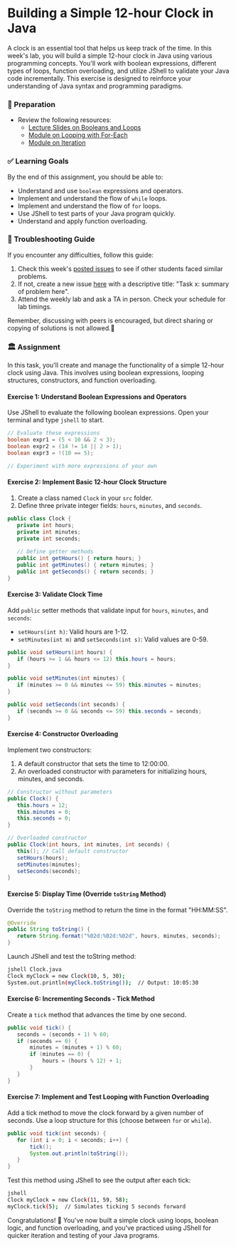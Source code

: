 # Building a Simple 12-hour Clock in Java

A clock is an essential tool that helps us keep track of the time. In this week's lab, you will build a simple 12-hour clock in Java using various programming concepts. You'll work with boolean expressions, different types of loops, function overloading, and utilize JShell to validate your Java code incrementally. This exercise is designed to reinforce your understanding of Java syntax and programming paradigms.

### 📝 Preparation

- Review the following resources:
  - [Lecture Slides on Booleans and Loops](https://docs.google.com/presentation/d/1kcsmcuBBu4Jr3O_r6eNP6IFrP6DEITDWeRS5_7rtV30/edit#slide=id.p)
  - [Module on Looping with For-Each](https://qbl.sys.kth.se/sections/dd1337_programming/page/looping_with_foreach)
  - [Module on Iteration](https://qbl.sys.kth.se/sections/dd1337_programming/page/iteration__continued)

### ✅ Learning Goals

By the end of this assignment, you should be able to:

* Understand and use `boolean` expressions and operators.
* Implement and understand the flow of `while` loops.
* Implement and understand the flow of `for` loops.
* Use JShell to test parts of your Java program quickly.
* Understand and apply function overloading.

### 🚨 Troubleshooting Guide

If you encounter any difficulties, follow this guide:

1. Check this week's [posted issues](https://gits-15.sys.kth.se/inda-24/help/issues) to see if other students faced similar problems.
2. If not, create a new issue [here](https://gits-15.sys.kth.se/inda-24/help/issues/new) with a descriptive title: "Task x: summary of problem here".
3. Attend the weekly lab and ask a TA in person. Check your schedule for lab timings.

Remember, discussing with peers is encouraged, but direct sharing or copying of solutions is not allowed.🚀

### 🏛 Assignment

In this task, you'll create and manage the functionality of a simple 12-hour clock using Java. This involves using boolean expressions, looping structures, constructors, and function overloading.

#### Exercise 1: Understand Boolean Expressions and Operators

Use JShell to evaluate the following boolean expressions. Open your terminal and type `jshell` to start.

```java
// Evaluate these expressions
boolean expr1 = (5 < 10 && 2 < 3);
boolean expr2 = (14 != 14 || 2 > 1);
boolean expr3 = !(10 == 5);

// Experiment with more expressions of your own
```

#### Exercise 2: Implement Basic 12-hour Clock Structure

1. Create a class named `Clock` in your `src` folder.
2. Define three private integer fields: `hours`, `minutes`, and `seconds`.

```java
public class Clock {
   private int hours;
   private int minutes;
   private int seconds;
   
   // Define getter methods
   public int getHours() { return hours; }
   public int getMinutes() { return minutes; }
   public int getSeconds() { return seconds; }
}
```

#### Exercise 3: Validate Clock Time

Add `public` setter methods that validate input for `hours`, `minutes`, and `seconds`:

- `setHours(int h)`: Valid hours are 1-12.
- `setMinutes(int m)` and `setSeconds(int s)`: Valid values are 0-59.

```java
public void setHours(int hours) {
   if (hours >= 1 && hours <= 12) this.hours = hours;
}

public void setMinutes(int minutes) {
   if (minutes >= 0 && minutes <= 59) this.minutes = minutes;
}

public void setSeconds(int seconds) {
   if (seconds >= 0 && seconds <= 59) this.seconds = seconds;
}
```

#### Exercise 4: Constructor Overloading

Implement two constructors:

1. A default constructor that sets the time to 12:00:00.
2. An overloaded constructor with parameters for initializing hours, minutes, and seconds.

```java
// Constructor without parameters
public Clock() {
   this.hours = 12;
   this.minutes = 0;
   this.seconds = 0;
}

// Overloaded constructor
public Clock(int hours, int minutes, int seconds) {
   this(); // Call default constructor
   setHours(hours);
   setMinutes(minutes);
   setSeconds(seconds);
}
```

#### Exercise 5: Display Time (Override `toString` Method)

Override the `toString` method to return the time in the format "HH:MM:SS".

```java
@Override
public String toString() {
   return String.format("%02d:%02d:%02d", hours, minutes, seconds);
}
```

Launch JShell and test the toString method:

```bash
jshell Clock.java
Clock myClock = new Clock(10, 5, 30);
System.out.println(myClock.toString());  // Output: 10:05:30
```

#### Exercise 6: Incrementing Seconds - Tick Method

Create a `tick` method that advances the time by one second.

```java
public void tick() {
   seconds = (seconds + 1) % 60;
   if (seconds == 0) {
       minutes = (minutes + 1) % 60;
       if (minutes == 0) {
           hours = (hours % 12) + 1;
       }
   }
}
```

#### Exercise 7: Implement and Test Looping with Function Overloading

Add a tick method to move the clock forward by a given number of seconds. Use a loop structure for this (choose between `for` or `while`).

```java
public void tick(int seconds) {
   for (int i = 0; i < seconds; i++) {
       tick();
       System.out.println(toString());
   }
}
```

Test this method using JShell to see the output after each tick:

```bash
jshell
Clock myClock = new Clock(11, 59, 58);
myClock.tick(5);  // Simulates ticking 5 seconds forward
```

Congratulations! 🎉 You've now built a simple clock using loops, boolean logic, and function overloading, and you've practiced using JShell for quicker iteration and testing of your Java programs.